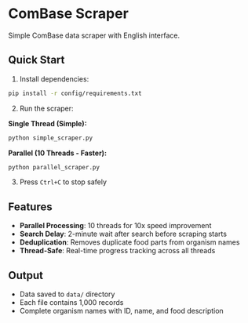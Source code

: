 # ComBase Scraper

Simple ComBase data scraper with English interface.

## Quick Start

1. Install dependencies:
```bash
pip install -r config/requirements.txt
```

2. Run the scraper:

**Single Thread (Simple):**
```bash
python simple_scraper.py
```

**Parallel (10 Threads - Faster):**
```bash
python parallel_scraper.py
```

3. Press `Ctrl+C` to stop safely

## Features

- **Parallel Processing**: 10 threads for 10x speed improvement
- **Search Delay**: 2-minute wait after search before scraping starts
- **Deduplication**: Removes duplicate food parts from organism names
- **Thread-Safe**: Real-time progress tracking across all threads

## Output

- Data saved to `data/` directory
- Each file contains 1,000 records
- Complete organism names with ID, name, and food description
